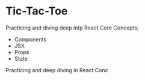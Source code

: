 # Tic-Tac-Toe

Practicing and diving deep intp React Core Concepts; 
- Components
- JSX
- Props
- State

Practicing and deep diving in React Conc



